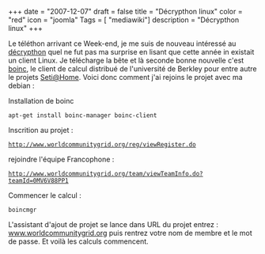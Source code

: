 +++
date = "2007-12-07"
draft = false
title = "Décrypthon linux"
color = "red"
icon = "joomla"
Tags = [ "mediawiki"]
description = "Décrypthon linux"
+++

Le téléthon arrivant ce Week-end, je me suis de nouveau intéressé au
[décrypthon](http://www.decrypthon.fr/) quel ne fut pas ma surprise en
lisant que cette année in existait un client Linux. Je télécharge la
bête et là seconde bonne nouvelle c'est
[boinc](http://boinc.berkeley.edu/), le client de calcul distribué de
l'université de Berkley pour entre autre le projets
[Seti@Home](http://setiathome.berkeley.edu/). Voici donc comment j'ai
rejoins le projet avec ma debian :

Installation de boinc

    apt-get install boinc-manager boinc-client

Inscrition au projet :

[`http://www.worldcommunitygrid.org/reg/viewRegister.do`](http://www.worldcommunitygrid.org/reg/viewRegister.do)

rejoindre l'équipe Francophone :

[`http://www.worldcommunitygrid.org/team/viewTeamInfo.do?teamId=0MV6V88PP1`](http://www.worldcommunitygrid.org/team/viewTeamInfo.do?teamId=0MV6V88PP1)

Commencer le calcul :

    boincmgr

L'assistant d'ajout de projet se lance dans URL du projet entrez :
www.worldcommunitygrid.org puis rentrez votre nom de membre et le mot de
passe. Et voilà les calculs commencent.
